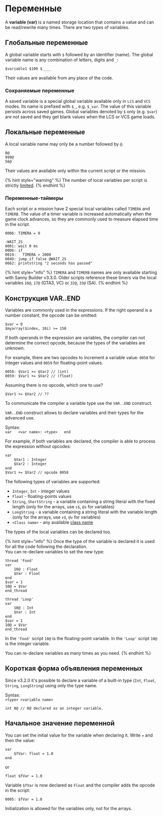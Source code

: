# Переменные

A **variable \(var\)** is a named storage location that contains a value and can be read/rewrite many times. There are two types of variables.

## Глобальные переменные

A global variable starts with `$` followed by an identifier \(name\).  The global variable name is any combination of letters, digits and `_`:

`$variable1 $100 $____`

Their values are available from any place of the code.

### **Сохраняемые переменные**

A saved variable is a special global variable available only in `LCS` and `VCS` modes. Its name is prefixed with `$_`, e.g. `$_var`. The value of this variable persists across saved games. Global variables denoted by `$` only \(e.g. `$var`\) are not saved and they get blank values when the LCS or VCS game loads.

## Локальные переменные

A local variable name may only be a number followed by `@`.

```text
0@ 
999@ 
56@
```

Their values are available only within the current script or the mission.

{% hint style="warning" %}
The number of local variables per script is strictly [limited](../scm-documentation/gta-limits.md).
{% endhint %}

### Переменные-таймеры

Each script or a mission have 2 special local variables called `TIMERA` and `TIMERB`. The value of a timer variable is increased automatically when the game clock advances, so they are commonly used to measure elapsed time in the script.

```text
0006: TIMERA = 0

:WAIT_2S
0001: wait 0 ms
00D6: if
0019:   TIMERA > 2000
004D: jump_if_false @WAIT_2S
0662: printstring "2 seconds has passed"
```

{% hint style="info" %}
`TIMERA` and `TIMERB` names are only available starting with Sanny Builder v3.3.0. Older scripts reference these timers via the local variables `16@`, `17@` \(GTA3, VC\) or `32@`, `33@` \(SA\).
{% endhint %}

## Конструкция VAR..END

Variables are commonly used in the expressions. If the right operand is a number constant, the opcode can be omitted:

```text
$var = 0
$myarray($index, 10i) >= 150
```

If both operands in the expression are variables, the compiler can not determine the correct opcode, because the types of the variables are unknown.

For example, there are two opcodes to increment a variable value: `0058` for integer values and `0059` for floating-point values.

```text
0058: $Var1 += $Var2 // (int)
0059: $Var1 += $Var2 // (float)
```

Assuming there is no opcode, which one to use?

```text
$Var1 += $Var2 // ??
```

To communicate the compiler a variable type use the `VAR..END` construct.

`VAR..END` construct allows to declare variables and their types for the advanced use.

Syntax:  
`var  
<var name>: <type>  
end`

For example, if both variables are declared, the compiler is able to process the expression without opcodes:

```text
var
    $Var1 : Integer
    $Var2 : Integer
end
$Var1 += $Var2 // opcode 0058
```

The following types of variables are supported:

* `Integer`, `Int` - integer values
* `Float` - floating-points values
* `String`, `ShortString` - a variable containing a string literal with the fixed length \(only for the arrays, use `s$`, `@s` for variables\)
* `LongString` - a variable containing a string literal with the variable length \(only for the arrays, use `v$`, `@v` for variables\)
* `<Class name>` - any available [class name](classes.md)

The types of the local variables can be declared too.

{% hint style="info" %}
Once the type of the variable is declared it is used for all the code following the declaration.  
You can re-declare variables to set the new type:

```text
thread 'Food'
var
    10@ : Float
    $Var : Float
end
$var = 1
10@ = $Var
end_thread

thread 'Loop'
var
    10@ : Int
    $Var : Int
end
$var = 1
10@ = $Var
end_thread
```

In the `'Food'` script `10@` is the floating-point variable. In the `'Loop'` script `10@` is the integer variable.

You can re-declare variables as many times as you need.
{% endhint %}

## Короткая форма объявления переменных

Since v3.2.0 it's possible to declare a variable of a built-in type \(`Int`, `Float`, `String`, `LongString`\) using only the type name.

Syntax:  
`<type> <variable name>`

```text
int 0@ // 0@ declared as an integer variable.
```

## Начальное значение переменной

You can set the initial value for the variable when declaring it. Write `=` and then the value:

```text
var
    $fVar: float = 1.0
end
```

or

```text
float $fVar = 1.0
```

Variable `$fVar` is now declared as `Float` and the compiler adds the opcode in the script:

```text
0005: $fVar = 1.0
```

Initialization is allowed for the variables only, not for the arrays.

